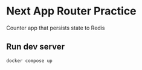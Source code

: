 # Next App Router Practice
Counter app that persists state to Redis

## Run dev server
``` console
docker compose up
```